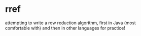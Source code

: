 # rref
attempting to write a row reduction algorithm, first in Java (most comfortable with) and then in other languages for practice!
